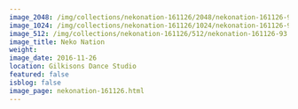 ```yaml
---
image_2048: /img/collections/nekonation-161126/2048/nekonation-161126-93.jpg
image_1024: /img/collections/nekonation-161126/1024/nekonation-161126-93.jpg
image_512: /img/collections/nekonation-161126/512/nekonation-161126-93.jpg
image_title: Neko Nation
weight: 
image_date: 2016-11-26
location: Gilkisons Dance Studio
featured: false
isblog: false
image_page: nekonation-161126.html
---
```

